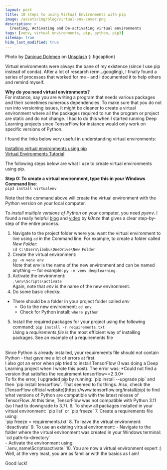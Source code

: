 ```yaml
---
layout: post
title: 10 steps to using Virtual Environments with pip
image: /assets/img/blog/virtual-env-cover.png
description: >
  Creating, Activating and De-activating virtual environments
tags: [venv, virtual environments, pip, python, pip3]
sitemap: true
hide_last_modified: true
---
```


Photo by <a href="https://unsplash.com/ja/@danique_dohmen?utm_source=unsplash&utm_medium=referral&utm_content=creditCopyText">Danique Dohmen</a> on <a href="https://unsplash.com/s/photos/neon-cubes?utm_source=unsplash&utm_medium=referral&utm_content=creditCopyText">Unsplash</a>
{:.figcaption}


Virtual environments were always the bane of my existence (since I use pip instead of conda). After a lot of research (erm...googling), I finally found a series of processes that worked for me - and I documented it to help others and remind myself. 

**Why do you need virtual environments?** <br>
For instance, say you are writing a program that needs various packages and their sometimes numerous dependencies. To make sure that you do not run into versioning issues, it might be cleaner to create a virtual environment where all the packages required to run the program or project are static and do not change. I had to do this when I started running Deep Learning projects since TensorFlow for instance would only work on specific versions of Python. 

I found the links below very useful in understanding virtual environments:

[Installing virtual environments using pip](https://packaging.python.org/en/latest/guides/installing-using-pip-and-virtual-environments/) <br>
[Virtual Environments Tutorial](https://carpentries-incubator.github.io/python-intermediate-development/12-virtual-environments/index.html)

The following steps below are what I use to create virtual environments using pip. 

**Step 0: To create a virtual environment, type this in your Windows Command line**: <br>
`pip3 install virtualenv` <br>

Note that the command above will create the virtual environment with the Python version on your local computer. <br>

To *install multiple versions of Python* on your computer, you need *pyenv*.  I found a really helpful [blog](https://k0nze.dev/posts/install-pyenv-venv-vscode/) and [video](https://www.youtube.com/watch?v=HTx18uyyHw8) by *k0nze* that gives a clear step-by-step of the entire process. 

1. Navigate to the project folder where you want the virtual environment to live using `cd` in the Command line. For example, to create a folder called *New Folder*: <br>
`cd C:\Users\ibobu\OneDrive\New Folder` 
2. Create the virtual environment: <br>
`py -m venv env` <br>
Note that *env* is the name of the new environment and can be named anything — for example: `py -m venv deeplearning`.
3. Activate the environment: <br> `.\env\Scripts\activate` <br> 
Again, note that *env* is the name of the new environment. 
4. Do some basic checks:
- There should be a folder in your project folder called *env*
  - Go to the new environment: `cd env`
  - Check for Python install: `where python`
5. Install the required packages for your project using the following command: `pip install -r requirements.txt` <br> 
  Using a *requirements file* is the most efficient way of installing packages. See an example of a requirements file <link to picture>
 <br>
  Since Python is already installed, your requirements file should not contain Python  - that gave me a lot of errors at first. <br> I also got an error when pip tried to install TensorFlow (I was doing a Deep Learning project when I wrote this post). The error was: *Could not find a version that satisfies the requirement tensorflow==2.3.0* <br>
  To fix the error, I upgraded pip by running: `pip install --upgrade pip` and then `pip install tensorflow`. That seemed to fix things. Also, check the [TensorFlow official website](https://www.tensorflow.org/install/pip) to find what versions of Python are compatible with the latest release of TensorFlow. At this time, TensorFlow was not compatible with Python 3.11 (so I had to downgrade to 3.7). 
6. To show all packages installed in your virtual environment:
`pip list` or `pip freeze`
7. Create a requirements file using: <br>
`pip freeze > requirements.txt`
8. To leave the virtual environment: <br>
`deactivate`
9. To use an existing virtual environment:
  - Navigate to the folder where the virtual environment was created in your Windows terminal: <br>
  `cd path-to-directory` <br>
  - Activate the environment using:<br> 
    `.\env_name\Scripts\activate`
10. You are now a virtual environment expert :) Well, at the very least, you are as familiar with the basics as I am! 

Good luck!



  